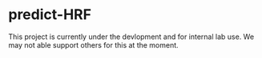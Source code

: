 # predict-HRF

This project is currently under the devlopment and for internal lab use. We may not able support others for this at the moment.
